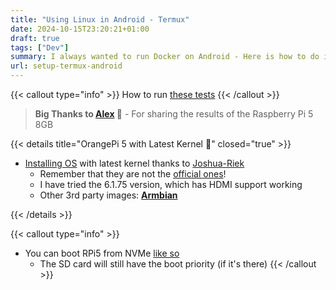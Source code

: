 ```yaml
---
title: "Using Linux in Android - Termux"
date: 2024-10-15T23:20:21+01:00
draft: true
tags: ["Dev"]
summary: I always wanted to run Docker on Android - Here is how to do it
url: setup-termux-android
---
```



{{< callout type="info" >}}
How to run [these tests](#faq)
{{< /callout >}}


> **Big Thanks to [Alex](https://www.linkedin.com/in/dunayeu/) 🙌** - For sharing the results of the Raspberry Pi 5 8GB  

{{< details title="OrangePi 5 with Latest Kernel 📌" closed="true" >}}
* [Installing OS](https://jalcocert.github.io/RPi/posts/getting-started/) with latest kernel thanks to [Joshua-Riek](https://joshua-riek.github.io/ubuntu-rockchip-download/boards/orangepi-5b.html)
  * Remember that they are not the [official ones](https://github.com/orangepi-xunlong/orangepi-build)!
  * I have tried the 6.1.75 version, which has HDMI support working
  * Other 3rd party images: **[Armbian](https://www.armbian.com/orangepi-5/)**

{{< /details >}}

{{< callout type="info" >}}
* You can boot RPi5 from NVMe [like so](https://jalcocert.github.io/RPi/posts/pi-vs-orange/#using-nvme-with-the-orange-pi-5)
  * The SD card will still have the boot priority (if it's there)
{{< /callout >}}
